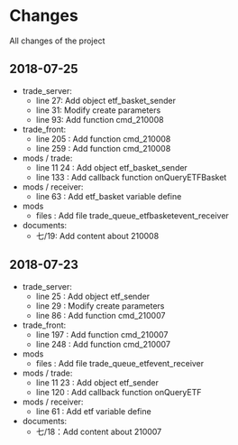 # Changes
All changes of the project
## 2018-07-25
* trade_server:
    * line 27: Add object etf_basket_sender
    * line 31: Modify create parameters
    * line 93: Add function cmd_210008
* trade_front:
    * line 205 : Add function cmd_210008
    * line 259 : Add function cmd_210008
* mods / trade:
    * line 11 24 : Add object etf_basket_sender
    * line 133 : Add callback function onQueryETFBasket
* mods / receiver:
    * line 63 : Add etf_basket variable define
* mods
    * files : Add file trade_queue_etfbasketevent_receiver
* documents:
    * 七/19: Add content about 210008
## 2018-07-23
* trade_server:
    * line 25 : Add object etf_sender
    * line 29 : Modify create parameters 
    * line 86 : Add function cmd_210007 
* trade_front:
    * line 197 : Add function cmd_210007
    * line 248 : Add function cmd_210007
* mods 
    * files : Add file trade_queue_etfevent_receiver
* mods / trade:
    * line 11 23 : Add object etf_sender
    * line 120 : Add callback function onQueryETF
* mods / receiver:
    * line 61 : Add etf variable define
* documents:
    * 七/18：Add content about 210007 
